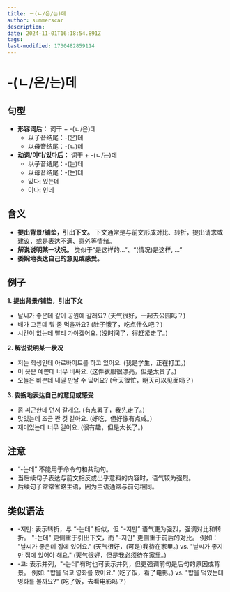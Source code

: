 ```yaml
---
title: －(ㄴ/은/는)데
author: summerscar
description:
date: 2024-11-01T16:18:54.891Z
tags:
last-modified: 1730482859114
---
```


# -(ㄴ/은/는)데

## 句型

* **形容词后：**  词干 + -(ㄴ/은)데
    * 以子音结尾：-(은)데
    * 以母音结尾：-(ㄴ)데
* **动词/이다/있다后：** 词干 + -(ㄴ/는)데
    * 以子音结尾：-(는)데
    * 以母音结尾：-(는)데
    * 있다: 있는데
    * 이다: 인데


## 含义

* **提出背景/铺垫，引出下文。**  下文通常是与前文形成对比、转折，提出请求或建议，或是表达不满、意外等情绪。
* **解说说明某一状况。**  类似于“是这样的…”、“(情况)是这样, …”
* **委婉地表达自己的意见或感受。**


## 例子

**1. 提出背景/铺垫，引出下文**

* <Speak>날씨가 좋은데 같이 공원에 갈래요?</Speak> (天气很好，一起去公园吗？)
* <Speak>배가 고픈데 뭐 좀 먹을까요?</Speak> (肚子饿了，吃点什么吧？)
* <Speak>시간이 없는데 빨리 가야겠어요.</Speak> (没时间了，得赶紧走了。)

**2. 解说说明某一状况**

* <Speak>저는 학생인데 아르바이트를 하고 있어요.</Speak> (我是学生，正在打工。)
* <Speak>이 옷은 예쁜데 너무 비싸요.</Speak> (这件衣服很漂亮，但是太贵了。)
* <Speak>오늘은 바쁜데 내일 만날 수 있어요?</Speak> (今天很忙，明天可以见面吗？)


**3. 委婉地表达自己的意见或感受**

* <Speak>좀 피곤한데 먼저 갈게요.</Speak> (有点累了，我先走了。)
* <Speak>맛있는데 조금 짠 것 같아요.</Speak> (好吃，但好像有点咸。)
* <Speak>재미있는데 너무 길어요.</Speak> (很有趣，但是太长了。)



## 注意

* “-는데” 不能用于命令句和共动句。
*  当后续句子表达与前文相反或出乎意料的内容时，语气较为强烈。
*  后续句子常常省略主语，因为主语通常与前句相同。



## 类似语法

* -지만:  表示转折，与 “-는데” 相似，但 “-지만” 语气更为强烈，强调对比和转折。 "-는데" 更侧重于引出下文，而 "-지만" 更侧重于前后的对比。 例如： "날씨가 좋은데 집에 있어요." (天气很好，(可是)我待在家里。)  vs. "날씨가 좋지만 집에 있어야 해요." (天气很好，但是我必须待在家里。)
* -고:  表示并列，"-는데"有时也可表示并列，但更强调前句是后句的原因或背景。 例如: "밥을 먹고 영화를 봤어요." (吃了饭，看了电影。) vs. "밥을 먹었는데 영화를 볼까요?" (吃了饭，去看电影吗？)
